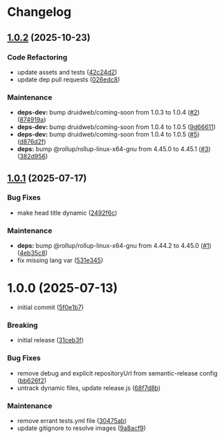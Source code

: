 # Changelog

## [1.0.2](https://github.com/zenphporg/foundation-site/compare/v1.0.1...v1.0.2) (2025-10-23)


### Code Refactoring

* update assets and tests ([42c24d2](https://github.com/zenphporg/foundation-site/commit/42c24d2b05a81c447097eff3e4cb97b7156f9c94))
* update dep pull requests ([026edc8](https://github.com/zenphporg/foundation-site/commit/026edc8049fdf4505ce59ce5d78af6315badf67f))


### Maintenance

* **deps-dev:** bump druidweb/coming-soon from 1.0.3 to 1.0.4 ([#2](https://github.com/zenphporg/foundation-site/issues/2)) ([874919a](https://github.com/zenphporg/foundation-site/commit/874919adfa8b693920401cef4aa5ffc273216177))
* **deps-dev:** bump druidweb/coming-soon from 1.0.4 to 1.0.5 ([9d66611](https://github.com/zenphporg/foundation-site/commit/9d6661143331a3d3f2b395f58000497b68741753))
* **deps-dev:** bump druidweb/coming-soon from 1.0.4 to 1.0.5 ([#5](https://github.com/zenphporg/foundation-site/issues/5)) ([d876d2f](https://github.com/zenphporg/foundation-site/commit/d876d2f3c77e2849e27b7cea78fd8e6dce90b935))
* **deps:** bump @rollup/rollup-linux-x64-gnu from 4.45.0 to 4.45.1 ([#3](https://github.com/zenphporg/foundation-site/issues/3)) ([382d956](https://github.com/zenphporg/foundation-site/commit/382d956b20f76c0da62b4c04a03cbf21063abbe6))

## [1.0.1](https://github.com/zenphporg/foundation-site/compare/v1.0.0...v1.0.1) (2025-07-17)


### Bug Fixes

* make head title dynamic ([2492f6c](https://github.com/zenphporg/foundation-site/commit/2492f6c3b7fdb3ed0650938cae1a712885d7f55a))


### Maintenance

* **deps:** bump @rollup/rollup-linux-x64-gnu from 4.44.2 to 4.45.0 ([#1](https://github.com/zenphporg/foundation-site/issues/1)) ([4eb35c8](https://github.com/zenphporg/foundation-site/commit/4eb35c886c3320a6c6814f83ea35b3ac57b41651))
* fix missing lang var ([531e345](https://github.com/zenphporg/foundation-site/commit/531e34512906b4575febd635a07a03ca24a5f59b))

# 1.0.0 (2025-07-13)


* initial commit ([5f0e1b7](https://github.com/zenphporg/foundation-site/commit/5f0e1b7a4f910d51bf2baccd5c8ccb94e5dba309))


### Breaking

* initial release ([31ceb3f](https://github.com/zenphporg/foundation-site/commit/31ceb3f454119651ccb65d618eef04a997d5e6ce))


### Bug Fixes

* remove debug and explicit repositoryUrl from semantic-release config ([bb626f2](https://github.com/zenphporg/foundation-site/commit/bb626f202c9aa12e8fd35d314426a815a4864d54))
* untrack dynamic files, update release.js ([68f7d8b](https://github.com/zenphporg/foundation-site/commit/68f7d8bea4f5898ae4cd8fa924398e3b880c5916))


### Maintenance

* remove errant tests.yml file ([30475ab](https://github.com/zenphporg/foundation-site/commit/30475ab725f922606327cafd11df868a8e70889c))
* update gitignore to resolve images ([9a8acf9](https://github.com/zenphporg/foundation-site/commit/9a8acf9a2abfcb130c3f15026e928362a13955cb))
